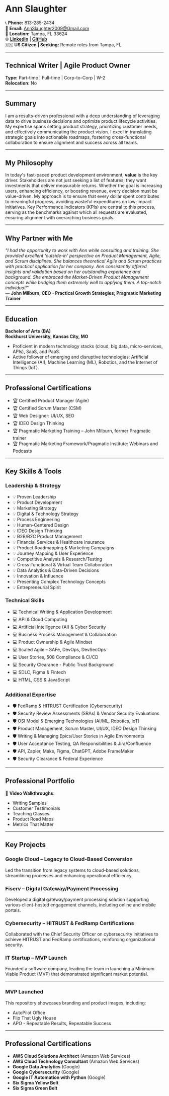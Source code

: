 
# Ann Slaughter

📞 **Phone:** 813-285-2434  
📧 **Email:** AnnSlaughter2009@Gmail.com  
📍 **Location:** Tampa, FL 33624  
🌐 [**LinkedIn**](https://www.linkedin.com/in/annslaughter/) | [**GitHub**](https://github.com/AnnSlaughter2009)  
🇺🇸 **US Citizen | Seeking:** Remote roles from Tampa, FL

---

## **Technical Writer | Agile Product Owner**

**Type:** Part-time | Full-time | Corp-to-Corp | W-2  
**Relocation:** No

---

## **Summary**

I am a results-driven professional with a deep understanding of leveraging data to drive business decisions and optimize product lifecycle activities. My expertise spans setting product strategy, prioritizing customer needs, and effectively communicating the product vision. I excel in translating strategic goals into actionable roadmaps, fostering cross-functional collaboration to ensure alignment and success across all teams.

---

## **My Philosophy**

In today's fast-paced product development environment, **value** is the key driver. Stakeholders are not just seeking a list of features; they want investments that deliver measurable returns. Whether the goal is increasing users, enhancing efficiency, or boosting revenue, every decision must be value-driven. My approach is to ensure that every dollar spent contributes to meaningful progress, avoiding wasteful expenditures on low-impact initiatives. Key Performance Indicators (KPIs) are central to this process, serving as the benchmarks against which all requests are evaluated, ensuring alignment with overarching business goals.

---

## **Why Partner with Me**

*"I had the opportunity to work with Ann while consulting and training. She provided excellent 'outside-in' perspective on Product Management, Agile, and Scrum disciplines. She balances theoretical Agile and Scrum practices with practical application for her company. Ann consistently offered insights and validation based on her outstanding experience and background. She embraced the Market-Driven Product Management concepts while bridging them extremely well to applying them. A top-notch individual!"*  
— **John Milburn, CEO - Practical Growth Strategies; Pragmatic Marketing Trainer**

---

## **Education**

**Bachelor of Arts (BA)**  
**Rockhurst University, Kansas City, MO**  
- Proficient in modern technology stacks (cloud, big data, micro-services, APIs), SaaS, and PaaS.  
- Active follower of emerging and disruptive technologies: Artificial Intelligence (AI), Machine Learning (ML), Robotics, and the Internet of Things (IoT).

---

## **Professional Certifications**

- 🏆 Certified Product Manager (Agile)  
- 🏆 Certified Scrum Master (CSM)  
- 🏆 Web Designer: UI/UX, SEO  
- 🏆 IDEO Design Thinking  
- 🏆 Pragmatic Marketing Training – John Milburn, former Pragmatic trainer  
- 🏆 Pragmatic Marketing Framework/Pragmatic Institute: Webinars and Podcasts

---

## **Key Skills & Tools**

### **Leadership & Strategy**
- 💡 Proven Leadership  
- 💡 Product Development  
- 💡 Marketing Strategy  
- 💡 Digital & Technology Strategy  
- 💡 Process Engineering  
- 💡 Human-Centered Design  
- 💡 IDEO Design Thinking  
- 💡 B2B/B2C Product Management  
- 💡 Financial Services & Healthcare Insurance  
- 💡 Product Roadmapping & Marketing Campaigns  
- 💡 Journey Mapping & User Experience  
- 💡 Competitive Analysis & Research/Testing  
- 💡 Cross-functional & Virtual Team Collaboration  
- 💡 Data Analytics & Data-Driven Decisions  
- 💡 Innovation & Influence  
- 💡 Presenting Complex Technology Concepts  
- 💡 Entrepreneurial Spirit

### **Technical Skills**
- 💻 Technical Writing & Application Development  
- 💻 API & Cloud Computing  
- 💻 Artificial Intelligence (AI) & Cyber Security  
- 💻 Business Process Management & Collaboration  
- 💻 Product Ownership & Agile Mindset  
- 💻 Scaled Agile – SAFe, DevOps, DevSecOps  
- 💻 User Stories, 508 Compliance & CI/CD  
- 💻 Security Clearance - Public Trust Background  
- 💻 SDLC, Figma & Fintech  
- 💻 HTML, CSS & JavaScript

### **Additional Expertise**
- 🛡️ FedRamp & HITRUST Certification (Cybersecurity)  
- 🛡️ Security Review Assessments (SRAs) & Vendor Security Evaluations  
- 🛡️ OSI Model & Emerging Technologies (AI/ML, Robotics, IoT)  
- 🛡️ Product Management, Scrum Master, UI/UX, IDEO Design Thinking  
- 🛡️ Writing & Managing Epics/User Stories in Agile Environments  
- 🛡️ User Acceptance Testing, QA Responsibilities & Jira/Confluence  
- 🛡️ API, Zapier, Make, Figma, ChatGPT, Adobe FrameMaker  
- 🛡️ Security Clearance & Federal Experience

---

## **Professional Portfolio**

🎥 **Video Walkthroughs**:  
- Writing Samples  
- Customer Testimonials  
- Teaching Classes  
- Product Road Maps  
- Metrics That Matter

---

## **Key Projects**

### **Google Cloud – Legacy to Cloud-Based Conversion**
Led the transition from legacy systems to cloud-based solutions, streamlining processes and enhancing operational efficiency.

### **Fiserv – Digital Gateway/Payment Processing**
Developed a digital gateway/payment processing solution supporting various client-hosted engagement channels, including online and mobile portals.

### **Cybersecurity – HITRUST & FedRamp Certifications**
Collaborated with the Chief Security Officer on cybersecurity initiatives to achieve HITRUST and FedRamp certifications, reinforcing organizational security.

### **IT Startup – MVP Launch**
Founded a software company, leading the team in launching a Minimum Viable Product (MVP) that demonstrated significant market potential.

---

### **MVP Launched**  
This repository showcases branding and product images, including:  
- AutoPilot Office  
- Flip That Ugly House  
- APO - Repeatable Results, Repeatable Success

---

## **Professional Certifications**

- **AWS Cloud Solutions Architect** (Amazon Web Services)  
- **AWS Cloud Technology Consultant** (Amazon Web Services)  
- **Google Data Analytics** (Google)  
- **Google Cybersecurity** (Google)  
- **Google IT Automation with Python** (Google)  
- **Six Sigma Yellow Belt**  
- **Six Sigma Green Belt**
